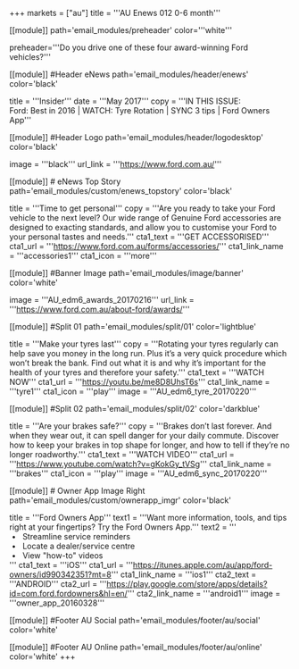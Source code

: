 +++
markets = ["au"]
title = '''AU Enews 012 0-6 month'''

[[module]]
path='email_modules/preheader'
color='''white'''

   preheader='''Do you drive one of these four award-winning Ford vehicles?'''

[[module]] #Header eNews
path='email_modules/header/enews'
color='black'

  title = '''Insider'''
  date = '''May 2017'''
  copy = '''IN THIS ISSUE:<br />Ford: Best in 2016 | WATCH: Tyre Rotation | SYNC 3 tips | Ford Owners App'''

[[module]] #Header Logo
path='email_modules/header/logodesktop'
color='black'

  image = '''black'''
  url_link = '''https://www.ford.com.au/'''

[[module]] # eNews Top Story
path='email_modules/custom/enews_topstory'
color='black'

  title = '''Time to get personal'''
  copy = '''Are you ready to take your Ford vehicle to the next level? Our wide range of Genuine Ford accessories are designed to exacting standards, and allow you to customise your Ford to your personal tastes and needs.'''
  cta1_text = '''GET ACCESSORISED'''
  cta1_url = '''https://www.ford.com.au/forms/accessories/'''
  cta1_link_name = '''accessories1'''
  cta1_icon = '''more'''

  [[module]] #Banner Image
path='email_modules/image/banner'
color='white'

  image = '''AU_edm6_awards_20170216'''
  url_link = '''https://www.ford.com.au/about-ford/awards/'''

[[module]] #Split 01
path='email_modules/split/01'
color='lightblue'

title = '''Make your tyres last'''
  copy = '''Rotating your tyres regularly can help save you money in the long run. Plus it’s a very quick procedure which won’t break the bank. Find out what it is and why it’s important for the health of your tyres and therefore your safety.'''
  cta1_text = '''WATCH NOW'''
  cta1_url = '''https://youtu.be/me8D8UhsT6s'''
  cta1_link_name = '''tyre1'''
  cta1_icon = '''play'''
  image = '''AU_edm6_tyre_20170220'''
  

  [[module]] #Split 02
path='email_modules/split/02'
color='darkblue'

  title = '''Are your brakes safe?'''
  copy = '''Brakes don’t last forever. And when they wear out, it can spell danger for your daily commute. Discover how to keep your brakes in top shape for longer, and how to tell if they’re no longer roadworthy.'''
  cta1_text = '''WATCH VIDEO'''
  cta1_url = '''https://www.youtube.com/watch?v=gKokGy_tVSg'''
  cta1_link_name = '''brakes'''
  cta1_icon = '''play'''
  image = '''AU_edm6_sync_20170220'''


[[module]] # Owner App Image Right
path='email_modules/custom/ownerapp_imgr'
color='black'

  title = '''Ford Owners App'''
  text1 = '''Want more information, tools, and tips right at your fingertips? Try the Ford Owners App.'''
  text2 = '''<br />&nbsp;&#8226;&nbsp;&nbsp;&nbsp;Streamline service reminders<br />&nbsp;&#8226;&nbsp;&nbsp;&nbsp;Locate a dealer/service centre<br />&nbsp;&#8226;&nbsp;&nbsp;&nbsp;View "how-to" videos<br />'''
  cta1_text = '''iOS'''
  cta1_url = '''https://itunes.apple.com/au/app/ford-owners/id990342351?mt=8'''
  cta1_link_name = '''ios1'''
  cta2_text = '''ANDROID'''
  cta2_url = '''https://play.google.com/store/apps/details?id=com.ford.fordowners&hl=en/'''
  cta2_link_name = '''android1'''
  image = '''owner_app_20160328'''

[[module]] #Footer AU Social
path='email_modules/footer/au/social'
color='white'

[[module]] #Footer AU Online
path='email_modules/footer/au/online'
color='white'
+++